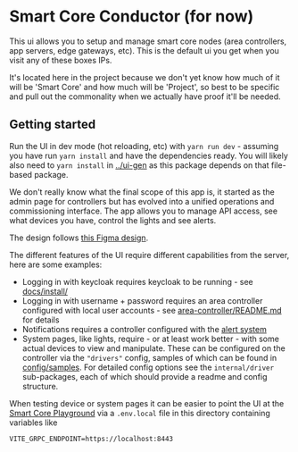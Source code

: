 # Smart Core Conductor (for now)

This ui allows you to setup and manage smart core nodes (area controllers, app servers, edge gateways, etc). This is the
default ui you get when you visit any of these boxes IPs.

It's located here in the project because we don't yet know how much of it will be 'Smart Core' and how much will be
'Project', so best to be specific and pull out the commonality when we actually have proof it'll be needed.

## Getting started

Run the UI in dev mode (hot reloading, etc) with `yarn run dev` - assuming you have run `yarn install` and have the
dependencies ready. You will likely also need to `yarn install` in [../ui-gen](../ui-gen) as this package depends on
that file-based package.

We don't really know what the final scope of this app is, it started as the admin page for controllers but has evolved
into a unified operations and commissioning interface. The app allows you to manage API access, see what devices you
have, control the lights and see alerts.

The design
follows [this Figma design](https://www.figma.com/proto/5wfaoD7k13k1g0XTbdoc3q/SmartCore-Design-System-v1.0?page-id=420%3A2128&node-id=495%3A2440&viewport=202%2C130%2C0.32&scaling=min-zoom&starting-point-node-id=420%3A5995).

The different features of the UI require different capabilities from the server, here are some examples:

- Logging in with keycloak requires keycloak to be running - see [docs/install/](../../docs/install/dev.md)
- Logging in with username + password requires an area controller configured with local user accounts -
  see [area-controller/README.md](../../cmd/area-controller/README.md#local-authentication) for details
- Notifications requires a controller configured with the [alert system](../../internal/system/alerts/README.md)
- System pages, like lights, require - or at least work better - with some actual devices to view and manipulate. These
  can be configured on the controller via the `"drivers"` config, samples of which can be found
  in [config/samples](../../config/samples). For detailed config options see the `internal/driver` sub-packages, each of
  which should provide a readme and config structure.

When testing device or system pages it can be easier to point the UI at
the [Smart Core Playground](https://github.com/smart-core-os/sc-playground) via a `.env.local` file in this directory
containing variables like

```properties
VITE_GRPC_ENDPOINT=https://localhost:8443
```
